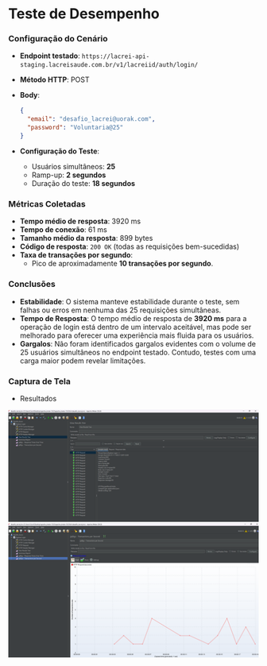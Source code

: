 # Teste de Desempenho

### Configuração do Cenário

- **Endpoint testado**: `https://lacrei-api-staging.lacreisaude.com.br/v1/lacreiid/auth/login/`
- **Método HTTP**: POST
- **Body**:

    ```json
    {
      "email": "desafio_lacrei@uorak.com",
      "password": "Voluntaria@25"
    }
    ```

- **Configuração do Teste**:
    - Usuários simultâneos: **25**
    - Ramp-up: **2 segundos**
    - Duração do teste: **18 segundos**

### Métricas Coletadas

- **Tempo médio de resposta**: 3920 ms
- **Tempo de conexão**: 61 ms
- **Tamanho médio da resposta**: 899 bytes
- **Código de resposta**: `200 OK` (todas as requisições bem-sucedidas)
- **Taxa de transações por segundo**:
    - Pico de aproximadamente **10 transações por segundo**.

### Conclusões

- **Estabilidade**: O sistema manteve estabilidade durante o teste, sem falhas ou erros em nenhuma das 25 requisições simultâneas.
- **Tempo de Resposta**: O tempo médio de resposta de **3920 ms** para a operação de login está dentro de um intervalo aceitável, mas pode ser melhorado para oferecer uma experiência mais fluida para os usuários.
- **Gargalos**: Não foram identificados gargalos evidentes com o volume de 25 usuários simultâneos no endpoint testado. Contudo, testes com uma carga maior podem revelar limitações.

### **Captura de Tela**
* Resultados
<img src="https://github.com/carolprotasio/lacreiSaude/blob/main/cypress/fixtures/assets/jmeter_result1.png" alt="web" width="700"/>

<img src="https://github.com/carolprotasio/lacreiSaude/blob/main/cypress/fixtures/assets/jmeter_trans_sec.png" alt="web" width="700"/>


